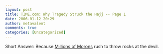 ```yaml
---
layout: post
title: TIME.com: Why Tragedy Struck the Hajj -- Page 1
date: 2006-01-12 20:29
author: metavalent
comments: true
categories: [Uncategorized]
---
```

Short Answer: Because <a href="http://www.time.com/time/world/article/0,8599,1148700,00.html">Millions of Morons</a> rush to throw rocks at the devil.

